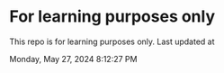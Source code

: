 # For learning purposes only
This repo is for learning purposes only.
Last updated at

Monday, May 27, 2024 8:12:27 PM

